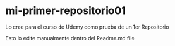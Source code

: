 # mi-primer-repositorio01
Lo cree para el curso de Udemy como prueba de un 1er Repositorio

Esto lo edite manualmente dentro del Readme.md file
